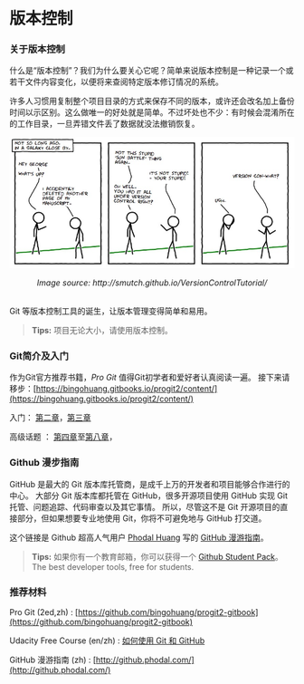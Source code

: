 # 版本控制

### 关于版本控制

什么是“版本控制”？我们为什么要关心它呢？简单来说版本控制是一种记录一个或若干文件内容变化，以便将来查阅特定版本修订情况的系统。

许多人习惯用复制整个项目目录的方式来保存不同的版本，或许还会改名加上备份时间以示区别。这么做唯一的好处就是简单。不过坏处也不少：有时候会混淆所在的工作目录，一旦弄错文件丢了数据就没法撤销恢复。

![VC](../../../res/img/vc.jpg)

<div align = center>
<i>Image source: http://smutch.github.io/VersionControlTutorial/</i>

</div>

<br />

Git 等版本控制工具的诞生，让版本管理变得简单和易用。

> **Tips:** 项目无论大小，请使用版本控制。


### Git简介及入门

作为Git官方推荐书籍，*Pro Git* 值得Git初学者和爱好者认真阅读一遍。
接下来请移步：[https://bingohuang.gitbooks.io/progit2/content/](https://bingohuang.gitbooks.io/progit2/content/)

入门： [第二章](https://bingohuang.gitbooks.io/progit2/content/02-git-basics/1-git-basics.html)，[第三章](https://bingohuang.gitbooks.io/progit2/content/03-git-branching/1-git-branching.html)

高级话题 ： [第四章](https://bingohuang.gitbooks.io/progit2/content/04-git-server/1-git-server.html)至[第八章](https://bingohuang.gitbooks.io/progit2/content/08-customizing-git/1-customizing-git.html)，

### Github 漫步指南

GitHub 是最大的 Git 版本库托管商，是成千上万的开发者和项目能够合作进行的中心。 大部分 Git 版本库都托管在 GitHub，很多开源项目使用 GitHub 实现 Git 托管、问题追踪、代码审查以及其它事情。 所以，尽管这不是 Git 开源项目的直接部分，但如果想要专业地使用 Git，你将不可避免地与 GitHub 打交道。

这个链接是 Github 超高人气用户 [Phodal Huang](https://github.com/phodal) 写的 [GitHub 漫游指南](http://github.phodal.com/)。

> **Tips:** 如果你有一个教育邮箱，你可以获得一个 [Github Student Pack](https://education.github.com/pack)。
The best developer tools, free for students.

### 推荐材料

Pro Git (2ed,zh) : [https://github.com/bingohuang/progit2-gitbook](https://github.com/bingohuang/progit2-gitbook)

Udacity Free Course (en/zh) : [如何使用 Git 和 GitHub](https://cn.udacity.com/course/how-to-use-git-and-github--ud775)

GitHub 漫游指南 (zh) : [http://github.phodal.com/](http://github.phodal.com/)

